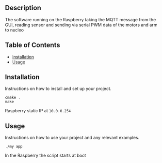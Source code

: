 ## Description

The software running on the Raspberry taking the MQTT message from the GUI, reading sensor and sending via serial PWM data of the motors and arm to nucleo 

## Table of Contents

- [Installation](#installation)
- [Usage](#usage)

## Installation

Instructions on how to install and set up your project.

```
cmake .
make
```

Raspberry static IP at ``` 10.0.0.254 ```

## Usage

Instructions on how to use your project and any relevant examples.
```
./my app
```
In the Raspberry the script starts at boot
